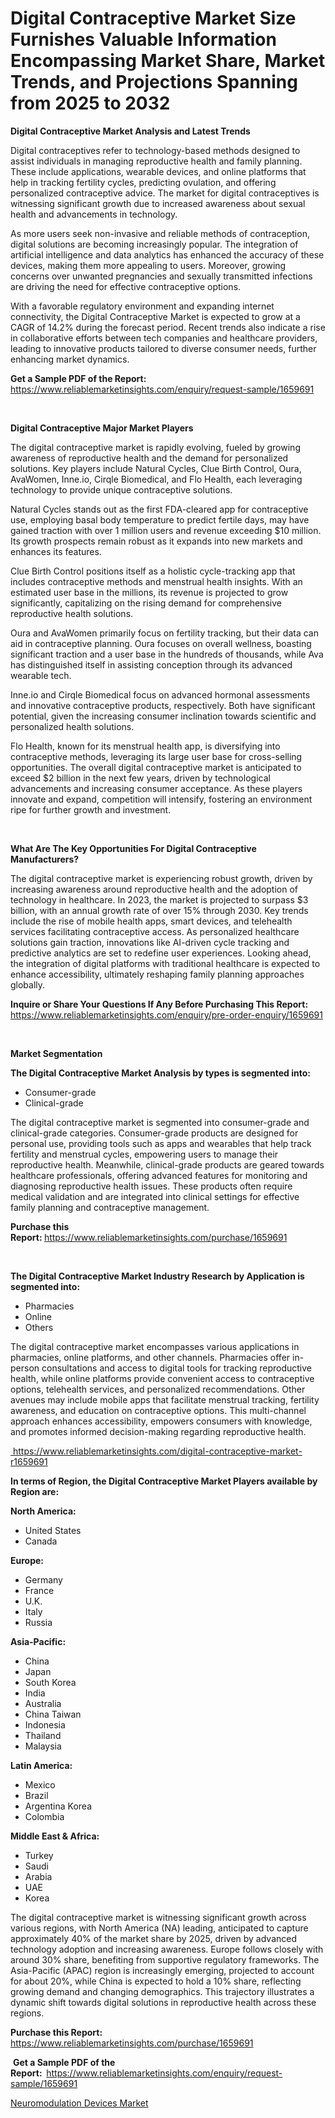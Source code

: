 <p><h1>Digital Contraceptive Market Size Furnishes Valuable Information Encompassing Market Share, Market Trends, and Projections Spanning from 2025 to 2032</h1></p><p><strong>Digital Contraceptive Market Analysis and Latest Trends</strong></p>
<p><p>Digital contraceptives refer to technology-based methods designed to assist individuals in managing reproductive health and family planning. These include applications, wearable devices, and online platforms that help in tracking fertility cycles, predicting ovulation, and offering personalized contraceptive advice. The market for digital contraceptives is witnessing significant growth due to increased awareness about sexual health and advancements in technology. </p><p>As more users seek non-invasive and reliable methods of contraception, digital solutions are becoming increasingly popular. The integration of artificial intelligence and data analytics has enhanced the accuracy of these devices, making them more appealing to users. Moreover, growing concerns over unwanted pregnancies and sexually transmitted infections are driving the need for effective contraceptive options.</p><p>With a favorable regulatory environment and expanding internet connectivity, the Digital Contraceptive Market is expected to grow at a CAGR of 14.2% during the forecast period. Recent trends also indicate a rise in collaborative efforts between tech companies and healthcare providers, leading to innovative products tailored to diverse consumer needs, further enhancing market dynamics.</p></p>
<p><strong>Get a Sample PDF of the Report:&nbsp;</strong> <a href="https://www.reliablemarketinsights.com/enquiry/request-sample/1659691?utm_campaign=2647&utm_medium=2&utm_source=Github&utm_content=ia&utm_term=03032025&utm_id=digital-contraceptive">https://www.reliablemarketinsights.com/enquiry/request-sample/1659691</a></p>
<p>&nbsp;</p>
<p><strong>Digital Contraceptive Major Market Players</strong></p>
<p><p>The digital contraceptive market is rapidly evolving, fueled by growing awareness of reproductive health and the demand for personalized solutions. Key players include Natural Cycles, Clue Birth Control, Oura, AvaWomen, Inne.io, Cirqle Biomedical, and Flo Health, each leveraging technology to provide unique contraceptive solutions.</p><p>Natural Cycles stands out as the first FDA-cleared app for contraceptive use, employing basal body temperature to predict fertile days, may have gained traction with over 1 million users and revenue exceeding $10 million. Its growth prospects remain robust as it expands into new markets and enhances its features.</p><p>Clue Birth Control positions itself as a holistic cycle-tracking app that includes contraceptive methods and menstrual health insights. With an estimated user base in the millions, its revenue is projected to grow significantly, capitalizing on the rising demand for comprehensive reproductive health solutions.</p><p>Oura and AvaWomen primarily focus on fertility tracking, but their data can aid in contraceptive planning. Oura focuses on overall wellness, boasting significant traction and a user base in the hundreds of thousands, while Ava has distinguished itself in assisting conception through its advanced wearable tech.</p><p>Inne.io and Cirqle Biomedical focus on advanced hormonal assessments and innovative contraceptive products, respectively. Both have significant potential, given the increasing consumer inclination towards scientific and personalized health solutions.</p><p>Flo Health, known for its menstrual health app, is diversifying into contraceptive methods, leveraging its large user base for cross-selling opportunities. The overall digital contraceptive market is anticipated to exceed $2 billion in the next few years, driven by technological advancements and increasing consumer acceptance. As these players innovate and expand, competition will intensify, fostering an environment ripe for further growth and investment.</p></p>
<p>&nbsp;</p>
<p><strong>What Are The Key Opportunities For Digital Contraceptive Manufacturers?</strong></p>
<p><p>The digital contraceptive market is experiencing robust growth, driven by increasing awareness around reproductive health and the adoption of technology in healthcare. In 2023, the market is projected to surpass $3 billion, with an annual growth rate of over 15% through 2030. Key trends include the rise of mobile health apps, smart devices, and telehealth services facilitating contraceptive access. As personalized healthcare solutions gain traction, innovations like AI-driven cycle tracking and predictive analytics are set to redefine user experiences. Looking ahead, the integration of digital platforms with traditional healthcare is expected to enhance accessibility, ultimately reshaping family planning approaches globally.</p></p>
<p><strong>Inquire or Share Your Questions If Any Before Purchasing This Report:</strong> <a href="https://www.reliablemarketinsights.com/enquiry/pre-order-enquiry/1659691?utm_campaign=2647&utm_medium=2&utm_source=Github&utm_content=ia&utm_term=03032025&utm_id=digital-contraceptive">https://www.reliablemarketinsights.com/enquiry/pre-order-enquiry/1659691</a></p>
<p>&nbsp;</p>
<p><strong>Market Segmentation</strong></p>
<p><strong>The Digital Contraceptive Market Analysis by types is segmented into:</strong></p>
<p><ul><li>Consumer-grade</li><li>Clinical-grade</li></ul></p>
<p><p>The digital contraceptive market is segmented into consumer-grade and clinical-grade categories. Consumer-grade products are designed for personal use, providing tools such as apps and wearables that help track fertility and menstrual cycles, empowering users to manage their reproductive health. Meanwhile, clinical-grade products are geared towards healthcare professionals, offering advanced features for monitoring and diagnosing reproductive health issues. These products often require medical validation and are integrated into clinical settings for effective family planning and contraceptive management.</p></p>
<p><strong>Purchase this Report:&nbsp;</strong><a href="https://www.reliablemarketinsights.com/purchase/1659691?utm_campaign=2647&utm_medium=2&utm_source=Github&utm_content=ia&utm_term=03032025&utm_id=digital-contraceptive">https://www.reliablemarketinsights.com/purchase/1659691</a></p>
<p>&nbsp;</p>
<p><strong>The Digital Contraceptive Market Industry Research by Application is segmented into:</strong></p>
<p><ul><li>Pharmacies</li><li>Online</li><li>Others</li></ul></p>
<p><p>The digital contraceptive market encompasses various applications in pharmacies, online platforms, and other channels. Pharmacies offer in-person consultations and access to digital tools for tracking reproductive health, while online platforms provide convenient access to contraceptive options, telehealth services, and personalized recommendations. Other avenues may include mobile apps that facilitate menstrual tracking, fertility awareness, and education on contraceptive options. This multi-channel approach enhances accessibility, empowers consumers with knowledge, and promotes informed decision-making regarding reproductive health.</p></p>
<p><a href="https://www.reliablemarketinsights.com/digital-contraceptive-market-r1659691?utm_campaign=2647&utm_medium=2&utm_source=Github&utm_content=ia&utm_term=03032025&utm_id=digital-contraceptive">&nbsp;https://www.reliablemarketinsights.com/digital-contraceptive-market-r1659691</a></p>
<p><strong>In terms of Region, the Digital Contraceptive Market Players available by Region are:</strong></p>
<p>
    <p> <strong> North America: </strong>
        <ul>
            <li>United States</li>
            <li>Canada</li>
        </ul>
        </p> 
    <p> <strong> Europe: </strong>
        <ul>
            <li>Germany</li>
            <li>France</li>
            <li>U.K.</li>
            <li>Italy</li>
            <li>Russia</li>
        </ul>
        </p> 
    <p> <strong> Asia-Pacific: </strong>
        <ul>
            <li>China</li>
            <li>Japan</li>
            <li>South Korea</li>
            <li>India</li>
            <li>Australia</li>
            <li>China Taiwan</li>
            <li>Indonesia</li>
            <li>Thailand</li>
            <li>Malaysia</li>
        </ul>
        </p> 
    <p> <strong> Latin America: </strong>
        <ul>
            <li>Mexico</li>
            <li>Brazil</li>
            <li>Argentina Korea</li>
            <li>Colombia</li>
        </ul>
        </p> 
    <p> <strong> Middle East & Africa: </strong>
        <ul>
            <li>Turkey</li>
            <li>Saudi</li>
            <li>Arabia</li>
            <li>UAE</li>
            <li>Korea</li>
        </ul>
    </p>
    </p>
<p><p>The digital contraceptive market is witnessing significant growth across various regions, with North America (NA) leading, anticipated to capture approximately 40% of the market share by 2025, driven by advanced technology adoption and increasing awareness. Europe follows closely with around 30% share, benefiting from supportive regulatory frameworks. The Asia-Pacific (APAC) region is increasingly emerging, projected to account for about 20%, while China is expected to hold a 10% share, reflecting growing demand and changing demographics. This trajectory illustrates a dynamic shift towards digital solutions in reproductive health across these regions.</p></p>
<p><strong>Purchase this Report: </strong><a href="https://www.reliablemarketinsights.com/purchase/1659691?utm_campaign=2647&utm_medium=2&utm_source=Github&utm_content=ia&utm_term=03032025&utm_id=digital-contraceptive">https://www.reliablemarketinsights.com/purchase/1659691</a></p>
<p>&nbsp;<strong>Get a Sample PDF of the Report:&nbsp;&nbsp;</strong><a href="https://www.reliablemarketinsights.com/enquiry/request-sample/1659691?utm_campaign=2647&utm_medium=2&utm_source=Github&utm_content=ia&utm_term=03032025&utm_id=digital-contraceptive">https://www.reliablemarketinsights.com/enquiry/request-sample/1659691</a></p>
<p><strong></strong></p>
<p><p><a href="https://github.com/berbelsagwan/Market-Research-Report-List-1/blob/main/neuromodulation-devices-market.md?utm_campaign=2647&utm_medium=2&utm_source=Github&utm_content=ia&utm_term=03032025&utm_id=digital-contraceptive">Neuromodulation Devices Market</a></p></p>